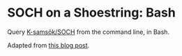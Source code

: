 # SOCH on a Shoestring: Bash
Query [K-samsök/SOCH](http://www.ksamsok.se) from the command line, in Bash.

Adapted from [this blog post](http://www.ksamsok.se/2009/06/29/gastblogg-k-samsok-pa-17-rader-kod/).
